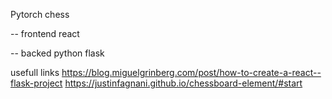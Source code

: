 Pytorch chess

-- frontend react

-- backed python flask

usefull links
https://blog.miguelgrinberg.com/post/how-to-create-a-react--flask-project
https://justinfagnani.github.io/chessboard-element/#start
